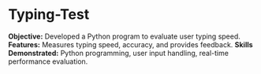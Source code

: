 # Typing-Test
**Objective:** Developed a Python program to evaluate user typing speed.
**Features:** Measures typing speed, accuracy, and provides feedback.
**Skills Demonstrated:** Python programming, user input handling, real-time performance evaluation.

